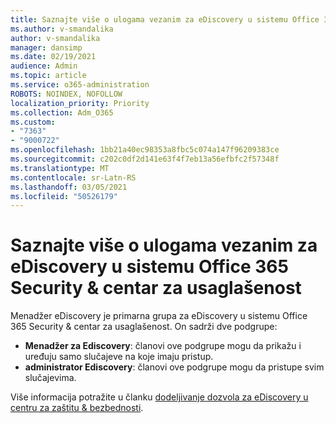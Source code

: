 ```yaml
---
title: Saznajte više o ulogama vezanim za eDiscovery u sistemu Office 365 Security & centar za usaglašenost
ms.author: v-smandalika
author: v-smandalika
manager: dansimp
ms.date: 02/19/2021
audience: Admin
ms.topic: article
ms.service: o365-administration
ROBOTS: NOINDEX, NOFOLLOW
localization_priority: Priority
ms.collection: Adm_O365
ms.custom:
- "7363"
- "9000722"
ms.openlocfilehash: 1bb21a40ec98353a8fbc5c074a147f96209383ce
ms.sourcegitcommit: c202c0df2d141e63f4f7eb13a56efbfc2f57348f
ms.translationtype: MT
ms.contentlocale: sr-Latn-RS
ms.lasthandoff: 03/05/2021
ms.locfileid: "50526179"
---
```

# <a name="learn-about-ediscovery-related-roles-in-the-office-365-security--compliance-center"></a>Saznajte više o ulogama vezanim za eDiscovery u sistemu Office 365 Security & centar za usaglašenost

Menadžer eDiscovery je primarna grupa za eDiscovery u sistemu Office 365 Security & centar za usaglašenost. On sadrži dve podgrupe:

- **Menadžer za Ediscovery**: članovi ove podgrupe mogu da prikažu i uređuju samo slučajeve na koje imaju pristup.
- **administrator Ediscovery**: članovi ove podgrupe mogu da pristupe svim slučajevima.

Više informacija potražite u članku [dodeljivanje dozvola za eDiscovery u centru za zaštitu & bezbednosti](https://docs.microsoft.com/microsoft-365/compliance/assign-ediscovery-permissions).